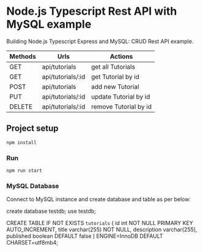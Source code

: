 # Node.js Typescript Rest API with MySQL example
Building Node.js Typescript Express and MySQL: CRUD Rest API example.

| Methods	| Urls	| Actions
| -------- | ------- | ------- |
| GET | api/tutorials | get all Tutorials
| GET | api/tutorials/:id | get Tutorial by id
| POST | api/tutorials | add new Tutorial
| PUT | api/tutorials/:id | update Tutorial by id
| DELETE | api/tutorials/:id | remove Tutorial by id


## Project setup
```
npm install
```

### Run
```
npm run start
```

### MySQL Database

Connect to MySQL instance and create database and table as per below:

create database testdb;
use testdb;

CREATE TABLE IF NOT EXISTS `tutorials` (
  id int NOT NULL PRIMARY KEY AUTO_INCREMENT,
  title varchar(255) NOT NULL,
  description varchar(255),
  published boolean DEFAULT false
) ENGINE=InnoDB DEFAULT CHARSET=utf8mb4;
